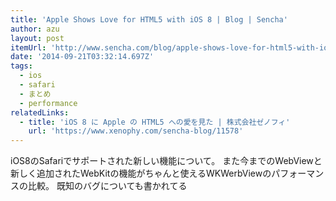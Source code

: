 ```yaml
---
title: 'Apple Shows Love for HTML5 with iOS 8 | Blog | Sencha'
author: azu
layout: post
itemUrl: 'http://www.sencha.com/blog/apple-shows-love-for-html5-with-ios-8'
date: '2014-09-21T03:32:14.697Z'
tags:
  - ios
  - safari
  - まとめ
  - performance
relatedLinks:
  - title: 'iOS 8 に Apple の HTML5 への愛を見た | 株式会社ゼノフィ'
    url: 'https://www.xenophy.com/sencha-blog/11578'
---
```

iOS8のSafariでサポートされた新しい機能について。
また今までのWebViewと新しく追加されたWebKitの機能がちゃんと使えるWKWerbViewのパフォーマンスの比較。
既知のバグについても書かれてる
